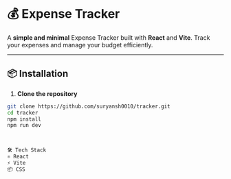 # 💰 Expense Tracker
 
A **simple and minimal** Expense Tracker built with **React** and **Vite**. Track your expenses and manage your budget efficiently.

---

## 📦 Installation 
   

1. **Clone the repository**  
```bash
git clone https://github.com/suryansh0010/tracker.git
cd tracker
npm install
npm run dev

  

🛠️ Tech Stack
⚛️ React
⚡ Vite
📦 CSS

